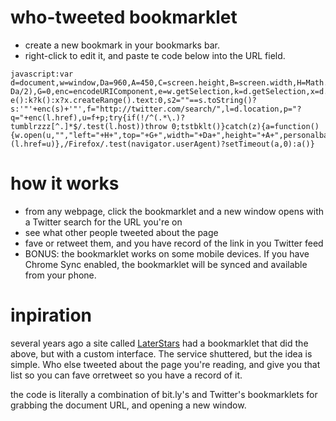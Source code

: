 # who-tweeted bookmarklet

- create a new bookmark in your bookmarks bar.
- right-click to edit it, and paste te code below into the URL field.

```
javascript:var d=document,w=window,Da=960,A=450,C=screen.height,B=screen.width,H=Math.round(B/2-Da/2),G=0,enc=encodeURIComponent,e=w.getSelection,k=d.getSelection,x=d.selection,s=e?e():k?k():x?x.createRange().text:0,s2=""==s.toString()?s:'"'+enc(s)+'"',f="http://twitter.com/search/",l=d.location,p="?q="+enc(l.href),u=f+p;try{if(!/^(.*\.)?tumblrzzz[^.]*$/.test(l.host))throw 0;tstbklt()}catch(z){a=function(){w.open(u,"","left="+H+",top="+G+",width="+Da+",height="+A+",personalbar=0,toolbar=0,scrollbars=1,resizable=1")||(l.href=u)},/Firefox/.test(navigator.userAgent)?setTimeout(a,0):a()}
```

# how it works

- from any webpage, click the bookmarklet and a new window opens with a Twitter search for the URL you're on
- see what other people tweeted about the page
- fave or retweet them, and you have record of the link in you Twitter feed
- BONUS: the bookmarklet works on some mobile devices.  If you have Chrome Sync enabled, the bookmarklet will be synced and available from your phone.

# inpiration

several years ago a site called [LaterStars](http://laterstars.tumblr.com/post/29658178255/laterstars-is-shutting-down) had a bookmarklet that did  the above, but with a custom interface.  The service shuttered, but the idea is simple.  Who else tweeted about the page you're reading, and give you that list so you can fave orretweet so you have a record of it.

the code is literally a combination of bit.ly's and Twitter's bookmarklets for grabbing the document URL, and opening a new window.
